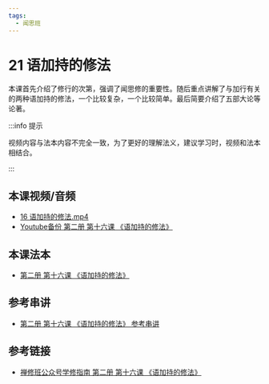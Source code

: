```yaml
---
tags:
  - 闻思班
---
```


# 21 语加持的修法

本课首先介绍了修行的次第，强调了闻思修的重要性。随后重点讲解了与加行有关的两种语加持的修法，一个比较复杂，一个比较简单。最后简要介绍了五部大论等论著。

:::info 提示

视频内容与法本内容不完全一致，为了更好的理解法义，建议学习时，视频和法本相结合。

:::

## 本课视频/音频

* [16 语加持的修法.mp4](https://s3.ca-central-1.wasabisys.com/hddata/f.huidengchanxiu.net/jmy/%e6%85%a7%e7%81%af%e7%a6%85%e4%bf%ae%e8%af%be/%e6%85%a7%e7%81%af%e7%a6%85%e4%bf%ae%e8%af%be%e7%ac%ac%e4%ba%8c%e5%86%8c/16%20%e8%af%ad%e5%8a%a0%e6%8c%81%e7%9a%84%e4%bf%ae%e6%b3%95.mp4)
* [Youtube备份 第二册 第十六课 《语加持的修法》](https://www.youtube.com/watch?v=oFBJPCHRLF8&list=PL7aUyQTIJqAjD33MPzguoKwShqtttVmg9&index=23)

## 本课法本

* [第二册 第十六课 《语加持的修法》](/books/b2/2-15)

## 参考串讲

* [第二册 第十六课 《语加持的修法》 参考串讲](https://www.huidengvan.com/f/up/%E8%AF%AD%E5%8A%A0%E6%8C%81%E7%9A%84%E4%BF%AE%E6%B3%952022.pdf)

## 参考链接

* [禅修班公众号学修指南 第二册 第十六课 《语加持的修法》](https://mp.weixin.qq.com/s?__biz=MzI2NTQ1NDcxNg==&mid=100001956&idx=1&sn=d2978288632534b8fe34c92d7a3487c8&scene=19#wechat_redirect)
